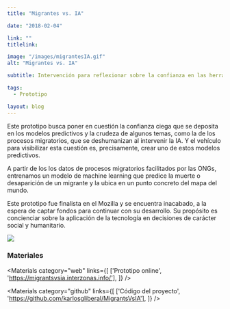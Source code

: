 ```yaml
---
title: "Migrantes vs. IA"

date: "2018-02-04"

link: ""
titlelink:

image: "/images/migrantesIA.gif"
alt: "Migrantes vs. IA"

subtitle: Intervención para reflexionar sobre la confianza en las herramientas en temas de impacto social como la migración

tags:
  - Prototipo

layout: blog
---
```


<script>
  import Link from "$lib/components/Link/link.svelte";
  import ArrowLink from "$lib/icons/ArrowLink.svelte";
  import Image from "$lib/image/Image.svelte";
  import ImageRow from "$lib/layout/ImageRow/ImageRow.svelte";
  import Embed from "$lib/components/Embed/Embed.svelte";
  import Materials from "$lib/components/Materials/Materials.svelte";
  import Video from "$lib/components/Video/Video.svelte";
</script>

Este prototipo busca poner en cuestión la confianza ciega que se deposita en los modelos predictivos y la crudeza de algunos temas, como la de los procesos migratorios, que se deshumanizan al intervenir la IA. Y el vehículo para visibilizar esta cuestión es, precisamente, crear uno de estos modelos predictivos.

A partir de los los datos de procesos migratorios facilitados por las ONGs, entrenamos un modelo de machine learning que predice la muerte o desaparición de un migrante y la ubica en un punto concreto del mapa del mundo.

Este prototipo fue finalista en el Mozilla y se encuentra inacabado, a la espera de captar fondos para continuar con su desarrollo. Su propósito es concienciar sobre la aplicación de la tecnología en decisiones de carácter social y humanitario.

<Image src="/images/migrantesIA-h2.jpg" caption="
Mapa global con todos los puntos donde se ha reportado la muerte o desaparición de un migrante." />

### Materiales

<Materials category="web" links={[
['Prototipo online', 'https://migrantsvsia.interzonas.info/'],
]}
/>

<Materials category="github" links={[
['Código del proyecto', 'https://github.com/karlosgliberal/MigrantsVsIA'],
]}
/>
